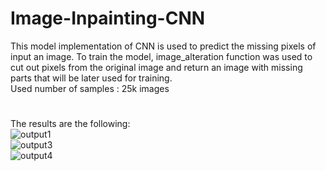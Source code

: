 # Image-Inpainting-CNN
This model implementation of CNN is used to predict the missing pixels of input an image. To train the model, image_alteration function was used to cut out pixels from the original image and return an image with missing parts that will be later used for training.  
Used number of samples : 25k images
#
The results are the following:  
![output1](https://github.com/marseller/Image-Inpainting-CNN/assets/54594235/4f26d93b-310f-4d5e-bdc0-719fa7fa8842)  
![output3](https://github.com/marseller/Image-Inpainting-CNN/assets/54594235/a0e8f9df-30d5-4cc5-8b0b-cba64ca23e2f)  
![output4](https://github.com/marseller/Image-Inpainting-CNN/assets/54594235/d3d716a7-ea47-4ff2-ba1d-dc7615f0f7d8)

